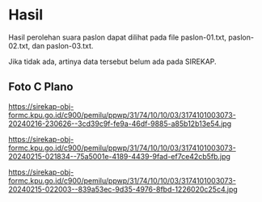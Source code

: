 # Hasil

Hasil perolehan suara paslon dapat dilihat pada file paslon-01.txt, paslon-02.txt, dan paslon-03.txt.

Jika tidak ada, artinya data tersebut belum ada pada SIREKAP.

## Foto C Plano

https://sirekap-obj-formc.kpu.go.id/c900/pemilu/ppwp/31/74/10/10/03/3174101003073-20240216-230626--3cd39c9f-fe9a-46df-9885-a85b12b13e54.jpg

https://sirekap-obj-formc.kpu.go.id/c900/pemilu/ppwp/31/74/10/10/03/3174101003073-20240215-021834--75a5001e-4189-4439-9fad-ef7ce42cb5fb.jpg

https://sirekap-obj-formc.kpu.go.id/c900/pemilu/ppwp/31/74/10/10/03/3174101003073-20240215-022003--839a53ec-9d35-4976-8fbd-1226020c25c4.jpg
